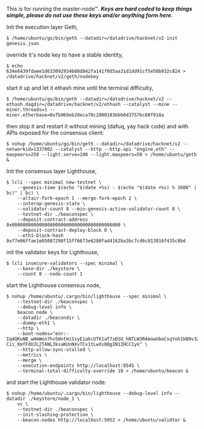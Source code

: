 This is for running the master-node™. ***Keys are hard coded to keep things simple, please do not use these keys and/or anything form here.***

Init the execution layer Geth,

```
$ /home/ubuntu/go/bin/geth --datadir=/datadrive/hacknet/v2 init genesis.json
```

override it's node key to have a stable identity,

```
$ echo 634e6439fdaee1d633092934b08d842fa141f0d5aa31d1dd91cf5e50b932c824 > /datadrive/hacknet/v2/geth/nodekey
```

start it up and let it ethash mine until the terminal difficulty,

```
$ /home/ubuntu/go/bin/geth --datadir=/datadrive/hacknet/v2 --ethash.dagdir=/datadrive/hacknet/v2/ethash --catalyst --mine --miner.threads=1 --miner.etherbase=0xfb969eb20eca70c2800103bbb0d3757bc60f918a
```

then stop it and restart it without mining (dafuq, yay hack code) and with APIs exposed for the consensus client:

```
$ nohup /home/ubuntu/go/bin/geth --datadir=/datadrive/hacknet/v2 --networkid=1337002 --catalyst --http --http.api "engine,eth" --maxpeers=250 --light.serve=100 --light.maxpeers=50 > /home/ubuntu/geth &
```

Init the consensus layer Lighthouse,

```
$ lcli --spec minimal new-testnet \
	--genesis-time $(echo "$(date +%s) - $(echo "$(date +%s) % 3600" | bc)" | bc) \
	--altair-fork-epoch 1 --merge-fork-epoch 2 \
	--interop-genesis-state \
	--validator-count 8 --min-genesis-active-validator-count 8 \
	--testnet-dir ./beaconspec \
	--deposit-contract-address 0x0000000000000000000000000000000000000000 \
	--deposit-contract-deploy-block 0 \
	--eth1-block-hash 0xf7e06ffae1e05087298f15ff6673e6280fad4162ba3bc7cd6c013016f435c8bd
```

init the validator keys for Lighthouse,

```
$ lcli insecure-validators --spec minimal \
	--base-dir ./keystore \
	--count 8 --node-count 1
```

start the Lighthouse consensus node,

```
$ nohup /home/ubuntu/.cargo/bin/lighthouse --spec minimal \
	--testnet-dir ./beaconspec \
	--debug-level info \
	beacon_node \
	--datadir ./beacondir \
	--dummy-eth1 \
	--http \
	--boot-nodes="enr:-Iq4QKuNB_wHmWon7hv5HntHiSsyE1a6cUTK1aT7xDSU_hNTLW3R4mowUboCsqYoh1kN9v3ZoSu_WuvW9Aw0tQ0Dxv6GAXxQ7Nv5gmlkgnY0gmlwhLKAlv6Jc2VjcDI1NmsxoQK6S-Cii_KmfFdUJL2TANL3ksaKUnNXvTCv1tLwXs0QgIN1ZHCCIyk" \
	--http-allow-sync-stalled \
	--metrics \
	--merge \
	--execution-endpoints http://localhost:8545 \
	--terminal-total-difficulty-override 10 > /home/ubuntu/beacon &
```

and start the Lighthouse validator node:

```
$ nohup /home/ubuntu/.cargo/bin/lighthouse --debug-level info --datadir ./keystore/node_1 \
	vc \
	--testnet-dir ./beaconspec \
	--init-slashing-protection \
	--beacon-nodes http://localhost:5052 > /home/ubuntu/validtor &
```
